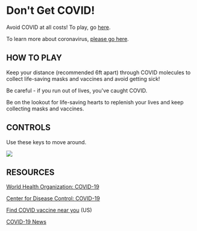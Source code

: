 # Don't Get COVID!

Avoid COVID at all costs! To play, go [here](https://esmps.github.io/dontGetCovidGame/).

To learn more about coronavirus, [please go here](https://www.who.int/emergencies/diseases/novel-coronavirus-2019?gclid=Cj0KCQjwpreJBhDvARIsAF1_BU09Bietkb3sxmXzbPi9G1YQRgiRPiJM4h4H3HcEO72NrfeAoZwoxd8aAhdSEALw_wcB).

## HOW TO PLAY

Keep your distance (recommended 6ft apart) through COVID molecules to collect life-saving masks and vaccines and avoid getting sick!

Be careful - if you run out of lives, you've caught COVID.

Be on the lookout for life-saving hearts to replenish your lives and keep collecting masks and vaccines.

## CONTROLS

Use these keys to move around.

![](https://esmps.github.io/dontGetCovidGame/assets/photos/keys.png)

## RESOURCES

[World Health Organization: COVID-19](https://www.who.int/emergencies/diseases/novel-coronavirus-2019?gclid=Cj0KCQjwpreJBhDvARIsAF1_BU09Bietkb3sxmXzbPi9G1YQRgiRPiJM4h4H3HcEO72NrfeAoZwoxd8aAhdSEALw_wcB)

[Center for Disease Control: COVID-19](https://www.cdc.gov/coronavirus/2019-ncov/index.html)

[Find COVID vaccine near you](https://www.vaccines.gov/) (US)

[COVID-19 News](https://www.google.com/search?q=covid-19&biw=1082&bih=766&tbm=nws&sxsrf=AOaemvL5eQS4QgaYiRUZy2_VpKxxJZbJ2g%3A1630396540399&ei=fOAtYefoF8rk-gSjlrCoBw&oq=covid-19&gs_l=psy-ab.3..0i433i131i273k1l2j0i512i433i131k1l8.860.1145.0.1379.3.1.0.2.2.0.80.80.1.1.0....0...1c.1.64.psy-ab..0.3.87....0.IWs6u4CHct8)